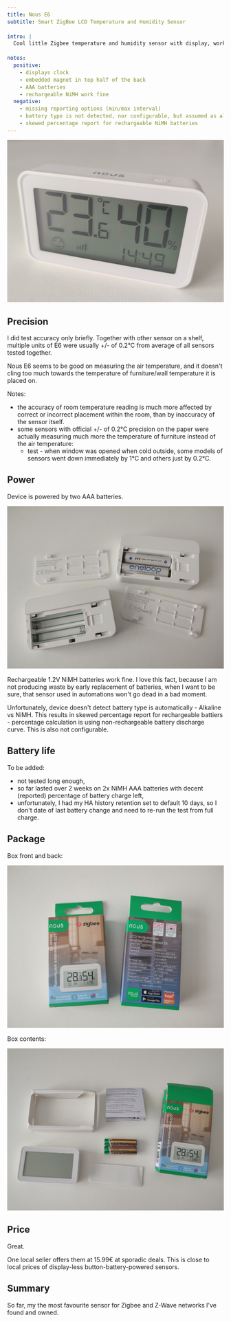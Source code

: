 ```yaml
---
title: Nous E6
subtitle: Smart ZigBee LCD Temperature and Humidity Sensor

intro: |
  Cool little Zigbee temperature and humidity sensor with display, working on rechargeable 2xAAA batteries.

notes:
  positive:
    - displays clock
    - embedded magnet in top half of the back
    - AAA batteries
    - rechargeable NiMH work fine
  negative:
    - missing reporting options (min/max interval)
    - battery type is not detected, nor configurable, but assumed as alkaline
    - skewed percentage report for rechargeable NiMH batteries
---
```


![Nous E6 powered on](images/front-powered.jpg)

## Precision

I did test accuracy only briefly. Together with other sensor on a shelf, multiple units of E6 were usually +/- of 0.2°C from average of all sensors tested together.

Nous E6 seems to be good on measuring the air temperature, and it doesn't cling too much towards the temperature of furniture/wall temperature it is placed on.

Notes:

- the accuracy of room temperature reading is much more affected by correct or incorrect placement within the room, than by inaccuracy of the sensor itself.
- some sensors with official +/- of 0.2°C precision on the paper were actually measuring much more the temperature of furniture instead of the air temperature:
  - test - when window was opened when cold outside, some models of sensors went down immediately by 1°C and others just by 0.2°C.


## Power

Device is powered by two AAA batteries.

![Nous E6 with opened back battery compartment](images/back-opened.jpg)

Rechargeable 1.2V NiMH batteries work fine. I love this fact, because I am not producing waste by early replacement of batteries, when I want to be sure, that sensor used in automations won't go dead in a bad moment.

Unfortunately, device doesn't detect battery type is automatically - Alkaline vs NiMH. This results in skewed percentage report for rechargeable battiers - percentage calculation is using non-rechargeable battery discharge curve. This is also not configurable.

## Battery life

To be added:

- not tested long enough,
- so far lasted over 2 weeks on 2x NiMH AAA batteries with decent (reported) percentage of battery charge left,
- unfortunately, I had my HA history retention set to default 10 days, so I don't date of last battery change and need to re-run the test from full charge.

## Package

Box front and back:

![Nous E6 box front and back](images/package-front-back.jpg)

Box contents:

![Nous E6 box contents](images/package-contents.jpg)


## Price

Great.

One local seller offers them at 15.99€ at sporadic deals. This is close to local prices of display-less button-battery-powered sensors.

## Summary

So far, my the most favourite sensor for Zigbee and Z-Wave networks I've found and owned. 
